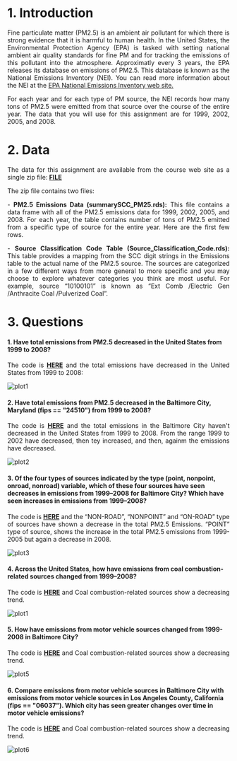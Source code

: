 # 1. Introduction
<p align="justify">
Fine particulate matter (PM2.5) is an ambient air pollutant for which there is strong evidence that it is harmful to human health. In the United States, the Environmental Protection Agency (EPA) is tasked with setting national ambient air quality standards for fine PM and for tracking the emissions of this pollutant into the atmosphere. Approximatly every 3 years, the EPA releases its database on emissions of PM2.5. This database is known as the National Emissions Inventory (NEI). You can read more information about the NEI at the  <a href="http://www.epa.gov/ttn/chief/eiinformation.html">EPA National Emissions Inventory web site.</a> 
</p>
<p align="justify">
For each year and for each type of PM source, the NEI records how many tons of PM2.5 were emitted from that source over the course of the entire year. The data that you will use for this assignment are for 1999, 2002, 2005, and 2008. </p>

# 2. Data
<p align="justify">
The data for this assignment are available from the course web site as a single zip file:
<a href="https://d396qusza40orc.cloudfront.net/exdata%2Fdata%2FNEI_data.zip"><b>FILE</b></a>
  
The zip file contains two files:
<p align="justify">
- <b>PM2.5 Emissions Data (summarySCC_PM25.rds):</b> This file contains a data frame with all of the PM2.5 emissions data for 1999, 2002, 2005, and 2008. For each year, the table contains number of tons of PM2.5 emitted from a specific type of source for the entire year. Here are the first few rows.
</p>
<p align="justify">
- <b>Source Classification Code Table (Source_Classification_Code.rds):</b> This table provides a mapping from the SCC digit strings in the Emissions table to the actual name of the PM2.5 source. The sources are categorized in a few different ways from more general to more specific and you may choose to explore whatever categories you think are most useful. For example, source “10100101” is known as “Ext Comb /Electric Gen /Anthracite Coal /Pulverized Coal”.
</p> 

# 3. Questions

#### 1. Have total emissions from PM2.5 decreased in the United States from 1999 to 2008?
<p align="justify">
The code is <a href="https://github.com/MGoodche/datasciencecoursera/blob/master/ExploratoryDataAnalysis/Project_Week4/plot1.R"><b>HERE</b></a> and the total emissions have decreased in the United States from 1999 to 2008: </p>

![plot1](plot1.png) 

#### 2. Have total emissions from PM2.5 decreased in the Baltimore City, Maryland (fips == "24510") from 1999 to 2008? 
<p align="justify">
The code is <a href="https://github.com/MGoodche/datasciencecoursera/blob/master/ExploratoryDataAnalysis/Project_Week4/plot2.R"><b>HERE</b></a> and the total emissions in the Baltimore City haven't decreased in the United States from 1999 to 2008. From the range 1999 to 2002 have decreased, then tey increased, and then, againm the emissions have decreased.
</p>

![plot2](plot2.png) 

#### 3. Of the four types of sources indicated by the type (point, nonpoint, onroad, nonroad) variable, which of these four sources have seen decreases in emissions from 1999–2008 for Baltimore City? Which have seen increases in emissions from 1999–2008? 

<p align="justify"> The code is <a href="https://github.com/MGoodche/datasciencecoursera/blob/master/ExploratoryDataAnalysis/Project_Week4/plot3.R"><b>HERE</b></a> and the “NON-ROAD”, “NONPOINT” and “ON-ROAD” type of sources have shown a decrease in the total PM2.5 Emissions. “POINT” type of source, shows the increase in the total PM2.5 emissions from 1999-2005 but again a decrease in 2008. </p>

![plot3](plot3.png) 


#### 4. Across the United States, how have emissions from coal combustion-related sources changed from 1999–2008?

<p align="justify"> The code is <a href="https://github.com/MGoodche/datasciencecoursera/blob/master/ExploratoryDataAnalysis/Project_Week4/plot4.R"><b>HERE</b></a> and Coal combustion-related sources show a decreasing trend. </p>

![plot1](plot4.png) 

#### 5. How have emissions from motor vehicle sources changed from 1999-2008 in Baltimore City?

<p align="justify"> The code is <a href="https://github.com/MGoodche/datasciencecoursera/blob/master/ExploratoryDataAnalysis/Project_Week4/plot5.R"><b>HERE</b></a> and Coal combustion-related sources show a decreasing trend. </p>

![plot5](plot5.png) 

#### 6. Compare emissions from motor vehicle sources in Baltimore City with emissions from motor vehicle sources in Los Angeles County, California (fips == "06037"). Which city has seen greater changes over time in motor vehicle emissions?

<p align="justify"> The code is <a href="https://github.com/MGoodche/datasciencecoursera/blob/master/ExploratoryDataAnalysis/Project_Week4/plot5.R"><b>HERE</b></a> and Coal combustion-related sources show a decreasing trend. </p>

![plot6](plot6v.png) 
